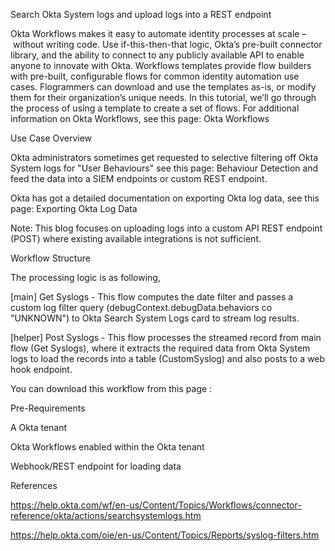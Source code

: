 Search Okta System logs and upload logs into a REST endpoint

Okta Workflows makes it easy to automate identity processes at scale – without writing code. Use if-this-then-that logic, Okta’s pre-built connector library, and the ability to connect to any publicly available API to enable anyone to innovate with Okta. Workflows templates provide flow builders with pre-built, configurable flows for common identity automation use cases. Flogrammers can download and use the templates as-is, or modify them for their organization’s unique needs. In this tutorial, we’ll go through the process of using a template to create a set of flows. For additional information on Okta Workflows, see this page: Okta Workflows

Use Case Overview

Okta administrators sometimes get requested to selective filtering off Okta System logs for "User Behaviours" see this page: Behaviour Detection and feed the data into a SIEM endpoints or custom REST endpoint. 

Okta has got a detailed documentation on exporting Okta log data, see this page: Exporting Okta Log Data

Note: This blog focuses on uploading logs into a custom API REST endpoint (POST) where existing available integrations is not sufficient.

Workflow Structure

The processing logic is as following,

[main] Get Syslogs - This flow computes the date filter and passes a custom log filter query (debugContext.debugData.behaviors co "UNKNOWN") to Okta Search System Logs card to stream log results.

[helper] Post Syslogs - This flow processes the streamed record from main flow (Get Syslogs), where it extracts the required data from Okta System logs to load the records into a table (CustomSyslog) and also posts to a web hook endpoint.

You can download this workflow from this page : 

Pre-Requirements

A Okta tenant

Okta Workflows enabled within the Okta tenant

Webhook/REST endpoint for loading data

References

https://help.okta.com/wf/en-us/Content/Topics/Workflows/connector-reference/okta/actions/searchsystemlogs.htm

https://help.okta.com/oie/en-us/Content/Topics/Reports/syslog-filters.htm

